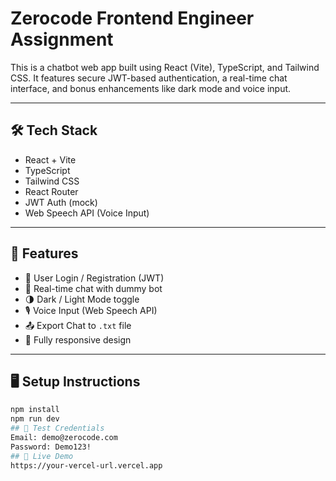 # Zerocode Frontend Engineer Assignment

This is a chatbot web app built using React (Vite), TypeScript, and Tailwind CSS. It features secure JWT-based authentication, a real-time chat interface, and bonus enhancements like dark mode and voice input.

---

## 🛠 Tech Stack

- React + Vite
- TypeScript
- Tailwind CSS
- React Router
- JWT Auth (mock)
- Web Speech API (Voice Input)

---

## 🚀 Features

- 🔐 User Login / Registration (JWT)
- 💬 Real-time chat with dummy bot
- 🌗 Dark / Light Mode toggle
- 🎙️ Voice Input (Web Speech API)
- 📤 Export Chat to `.txt` file
- 📱 Fully responsive design

---

## 🖥️ Setup Instructions

```bash
npm install
npm run dev
## 🧪 Test Credentials
Email: demo@zerocode.com  
Password: Demo123!
## 🔗 Live Demo  
https://your-vercel-url.vercel.app

